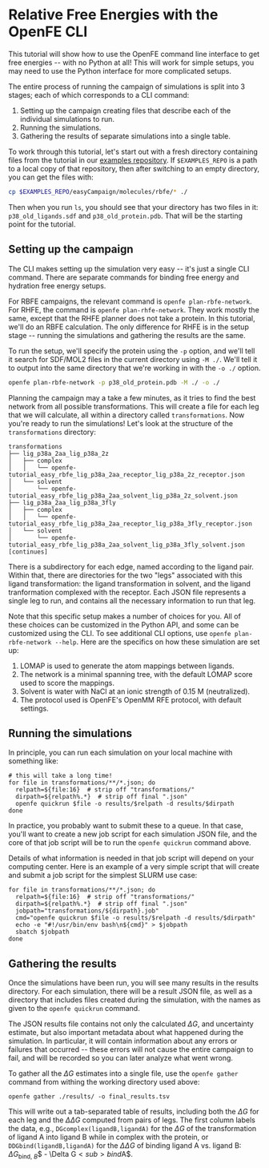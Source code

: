 # Relative Free Energies with the OpenFE CLI

This tutorial will show how to use the OpenFE command line interface to get
free energies -- with no Python at all! This will work for simple setups, you
may need to use the Python interface for more complicated setups.

The entire process of running the campaign of simulations is split into 3
stages; each of which corresponds to a CLI command:

1. Setting up the campaign creating files that describe each of the individual
   simulations to run.
2. Running the simulations.
3. Gathering the results of separate simulations into a single table.

To work through this tutorial, let's start out with a fresh directory
containing files from the tutorial in our [examples
repository](https://github.com/OpenFreeEnergy/ExampleNotebooks). If
`$EXAMPLES_REPO` is a path to a local copy of that repository, then after
switching to an empty directory, you can get the files with:

```bash
cp $EXAMPLES_REPO/easyCampaign/molecules/rbfe/* ./
```

Then when you run `ls`, you should see that your directory has two files in it:
`p38_old_ligands.sdf` and `p38_old_protein.pdb`. That will be the starting
point for the tutorial.

## Setting up the campaign

The CLI makes setting up the simulation very easy -- it's just a single CLI
command. There are separate commands for binding free energy and hydration free
energy setups.

For RBFE campaigns, the relevant command is `openfe plan-rbfe-network`. For
RHFE, the command is `openfe plan-rhfe-network`. They work mostly the same,
except that the RHFE planner does not take a protein. In this tutorial, we'll
do an RBFE calculation. The only difference for RHFE is in the setup stage --
running the simulations and gathering the results are the same.

To run the setup, we'll specify the protein using the `-p` option, and we'll
tell it search for SDF/MOL2 files in the current directory using `-M ./`. We'll tell it to output into the same directory that we're working in with the `-o ./` option.

```bash
openfe plan-rbfe-network -p p38_old_protein.pdb -M ./ -o ./
```

Planning the campaign may a take a few minutes, as it tries to find the best
network from all possible transformations. This will create a file for each
leg that we will calculate, all within a directory called `transformations`.
Now you're ready to run the simulations! Let's look at the structure of the
`transformations` directory:


<!-- take the top lines from `tree transformations/` -->

```text
transformations
├── lig_p38a_2aa_lig_p38a_2z
│   ├── complex
│   │   └── openfe-tutorial_easy_rbfe_lig_p38a_2aa_receptor_lig_p38a_2z_receptor.json
│   └── solvent
│       └── openfe-tutorial_easy_rbfe_lig_p38a_2aa_solvent_lig_p38a_2z_solvent.json
├── lig_p38a_2aa_lig_p38a_3fly
│   ├── complex
│   │   └── openfe-tutorial_easy_rbfe_lig_p38a_2aa_receptor_lig_p38a_3fly_receptor.json
│   └── solvent
│       └── openfe-tutorial_easy_rbfe_lig_p38a_2aa_solvent_lig_p38a_3fly_solvent.json
[continues]
```

There is a subdirectory for each edge, named according to the ligand pair.
Within that, there are directories for the two "legs" associated with this
ligand transformation: the ligand transformation in solvent, and the ligand
tranformation complexed with the receptor. Each JSON file represents a single
leg to run, and contains all the necessary information to run that leg.

Note that this specific setup makes a number of choices for you. All of
these choices can be customized in the Python API, and some can be customized
using the CLI. To see additional CLI options, use `openfe plan-rbfe-network
--help`. Here are the specifics on how these simulation are set up:

1. LOMAP is used to generate the atom mappings between ligands.
2. The network is a minimal spanning tree, with the default LOMAP score used to
   score the mappings.
3. Solvent is water with NaCl at an ionic strength of 0.15 M (neutralized).
4. The protocol used is OpenFE's OpenMM RFE protocol, with default settings.

<!-- TODO there should be a link to the default settings here -->


## Running the simulations

In principle, you can run each simulation on your local machine with something
like:

```
# this will take a long time!
for file in transformations/**/*.json; do
  relpath=${file:16}  # strip off "transformations/"
  dirpath=${relpath%.*}  # strip off final ".json"
  openfe quickrun $file -o results/$relpath -d results/$dirpath
done
```

In practice, you probably want to submit these to a queue. In that case, you'll
want to create a new job script for each simulation JSON file, and the core of
that job script will be to run the `openfe quickrun` command above.

Details of what information is needed in that job script will depend on your
computing center. Here is an example of a very simple script that will create
and submit a job script for the simplest SLURM use case:

```
for file in transformations/**/*.json; do
  relpath=${file:16}  # strip off "transformations/"
  dirpath=${relpath%.*}  # strip off final ".json"
  jobpath="transformations/${dirpath}.job"
  cmd="openfe quickrun $file -o results/$relpath -d results/$dirpath"
  echo -e "#!/usr/bin/env bash\n${cmd}" > $jobpath
  sbatch $jobpath
done
```

## Gathering the results

Once the simulations have been run, you will see many results in the results
directory. For each simulation, there will be a result JSON file, as well as a
directory that includes files created during the simulation, with the names as
given to the `openfe quickrun` command.

<!-- TODO directory structure -->

The JSON results file contains not only the calculated $\Delta G$, and
uncertainty estimate, but also important metadata about what happened during
the simulation. In particular, it will contain information about any errors or
failures that occurred -- these errors will not cause the entire campaign to
fail, and will be recorded so you can later analyze what went wrong.

To gather all the $\Delta G$ estimates into a single file, use the `openfe
gather` command from withing the working directory used above:

```
openfe gather ./results/ -o final_results.tsv
```

This will write out a tab-separated table of results, including both the
$\Delta G$ for each leg and the $\Delta\Delta G$ computed from pairs of legs.
The first column labels the data, e.g., `DGcomplex(ligandB,ligandA)` for the
$\Delta G$ of the transformation of ligand A into ligand B while in complex
with the protein, or `DDGbind(ligandB,ligandA)` for the $\Delta\Delta G$ of
binding ligand A vs. ligand B: $\Delta G$<sub>bind, $B$</sub>$ - \Delta
G$<sub>bind$A$</sub>.

<!-- TODO example of output -->
